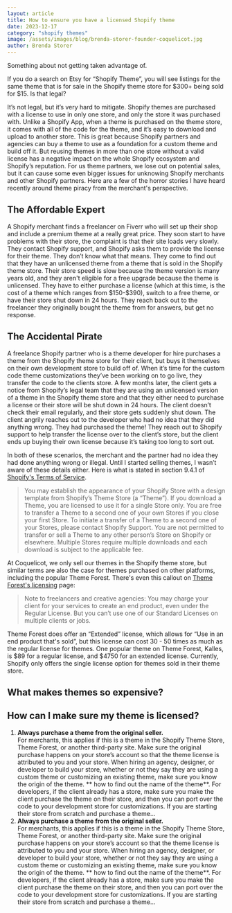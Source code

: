 ```yaml
---
layout: article
title: How to ensure you have a licensed Shopify theme
date: 2023-12-17
category: "shopify themes"
image: /assets/images/blog/brenda-storer-founder-coquelicot.jpg
author: Brenda Storer
---
```


Something about not getting taken advantage of.
<!-- excerpt -->

<p>
  If you do a search on Etsy for “Shopify Theme”, you will see listings for the same theme that is for sale in the Shopify theme store for $300+ being sold for $15. Is that legal?
</p>
<p>
  It’s not legal, but it’s very hard to mitigate. Shopify themes are purchased with a license to use in only one store, and only the store it was purchased with. Unlike a Shopify App, when a theme is purchased on the theme store, it comes with all of the code for the theme, and it’s easy to download and upload to another store. This is great because Shopify partners and agencies can buy a theme to use as a foundation for a custom theme and build off it. But reusing themes in more than one store without a valid license has a negative impact on the whole Shopify ecosystem and Shopify’s reputation. For us theme partners, we lose out on potential sales, but it can cause some even bigger issues for unknowing Shopify merchants and other Shopify partners. Here are a few of the horror stories I have heard recently around theme piracy from the merchant's perspective. 

</p>
<h2>The Affordable Expert</h2>
<p>
   A Shopify merchant finds a freelancer on Fiverr who will set up their shop and include a premium theme at a really great price. They soon start to have problems with their store, the complaint is that their site loads very slowly. They contact Shopify support, and Shopify asks them to provide the license for their theme. They don’t know what that means. They come to find out that they have an unlicensed theme from a theme that is sold in the Shopify theme store. Their store speed is slow because the theme version is many years old, and they aren't eligible for a free upgrade because the theme is unlicensed. They have to either purchase a license (which at this time, is the cost of a theme which ranges from $150-$390), switch to a free theme, or have their store shut down in 24 hours. They reach back out to the freelancer they originally bought the theme from for answers, but get no response.
</p>
<h2>The Accidental Pirate</h2>
<p>
A freelance Shopify partner who is a theme developer for hire purchases a theme from the Shopify theme store for their client, but buys it themselves on their own development store to build off of. When it’s time for the custom code theme customizations they’ve been working on to go live, they transfer the code to the clients store. A few months later, the client gets a notice from Shopify’s legal team that they are using an unlicensed version of a theme in the Shopify theme store and that they either need to purchase a license or their store will be shut down in 24 hours. The client doesn’t check their email regularly, and their store gets suddenly shut down. The client angrily reaches out to the developer who had no idea that they did anything wrong. They had purchased the theme! They reach out to Shopify support to help transfer the license over to the client’s store, but the client ends up buying their own license because it’s taking too long to sort out.
</p>

<p>
In both of these scenarios, the merchant and the partner had no idea they had done anything wrong or illegal. Until I started selling themes, I wasn’t aware of these details either. Here is what is stated in section 9.4.1 of <a href="https://www.shopify.com/legal/terms" target="_blank">Shopify's Terms of Service</a>.
<blockquote>
You may establish the appearance of your Shopify Store with a design template from Shopify’s Theme Store (a “Theme”). If you download a Theme, you are licensed to use it for a single Store only. You are free to transfer a Theme to a second one of your own Stores if you close your first Store. To initiate a transfer of a Theme to a second one of your Stores, please contact Shopify Support. You are not permitted to transfer or sell a Theme to any other person’s Store on Shopify or elsewhere. Multiple Stores require multiple downloads and each download is subject to the applicable fee.</blockquote>
</p>
<p>
At Coquelicot, we only sell our themes in the Shopify theme store, but similar terms are also the case for themes purchased on other platforms, including the popular Theme Forest. There's even this callout on <a href="https://themeforest.net/licenses/standard" target="_blank">Theme Forest's licensing</a> page: 

<blockquote>Note to freelancers and creative agencies:
You may charge your client for your services to create an end product, even under the Regular License. But you can’t use one of our Standard Licenses on multiple clients or jobs.</blockquote>

Theme Forest does offer an “Extended” license, which allows for “Use in an end product that's sold”, but this license can cost 30 - 50 times as much as the regular license for themes. One popular theme on Theme Forest, Kalles, is $89 for a regular license, and $4750 for an extended license. Currently, Shopify only offers the single license option for themes sold in their theme store.
</p>

<h2>What makes themes so expensive?</h2>
<p>

</p>

<h2>How can I make sure my theme is licensed?</h2>
<ol>
  <li>
    <div>
      <strong>Always purchase a theme from the original seller.</strong><br> For merchants, this applies if this is a theme in the Shopify Theme Store, Theme Forest, or another third-party site. Make sure the original purchase happens on your store’s account so that the theme license is attributed to you and your store. When hiring an agency, designer, or developer to build your store, whether or not they say they are using a custom theme or customizing an existing theme, make sure you know the origin of the theme. ** how to find out the name of the theme**. For developers, if the client already has a store, make sure you make the client purchase the theme on their store, and then you can port over the code to your development store for customizations. If you are starting their store from scratch and purchase a theme...
    </div>
  </li>
  <li>
    <div>
      <strong>Always purchase a theme from the original seller.</strong><br> For merchants, this applies if this is a theme in the Shopify Theme Store, Theme Forest, or another third-party site. Make sure the original purchase happens on your store’s account so that the theme license is attributed to you and your store. When hiring an agency, designer, or developer to build your store, whether or not they say they are using a custom theme or customizing an existing theme, make sure you know the origin of the theme. ** how to find out the name of the theme**. For developers, if the client already has a store, make sure you make the client purchase the theme on their store, and then you can port over the code to your development store for customizations. If you are starting their store from scratch and purchase a theme...
    </div>
  </li>
</ol>


